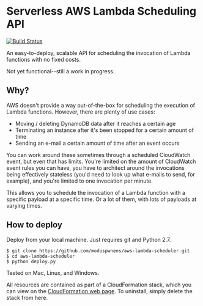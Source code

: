 # Serverless AWS Lambda Scheduling API

[![Build Status](https://travis-ci.org/moduspwnens/aws-lambda-scheduler.svg?branch=master)](https://travis-ci.org/moduspwnens/aws-lambda-scheduler)

An easy-to-deploy, scalable API for scheduling the invocation of Lambda functions with no fixed costs.

Not yet functional--still a work in progress.

## Why?

AWS doesn't provide a way out-of-the-box for scheduling the execution of Lambda functions. However, there are plenty of use cases:
 * Moving / deleting DynamoDB data after it reaches a certain age
 * Terminating an instance after it's been stopped for a certain amount of time
 * Sending an e-mail a certain amount of time after an event occurs

You can work around these sometimes through a scheduled CloudWatch event, but even that has limits. You're limited on the amount of CloudWatch event rules you can have, you have to architect around the invocations being effectively stateless (you'd need to look up what e-mails to send, for example), and you're limited to one invocation per minute. 

This allows you to schedule the invocation of a Lambda function with a specific payload at a specific time. Or a lot of them, with lots of payloads at varying times.

## How to deploy

Deploy from your local machine. Just requires git and Python 2.7.

```
$ git clone https://github.com/moduspwnens/aws-lambda-scheduler.git
$ cd aws-lambda-scheduler
$ python deploy.py
```

Tested on Mac, Linux, and Windows.

All resources are contained as part of a CloudFormation stack, which you can view on the [CloudFormation web page](https://console.aws.amazon.com/cloudformation/home). To uninstall, simply delete the stack from here.

